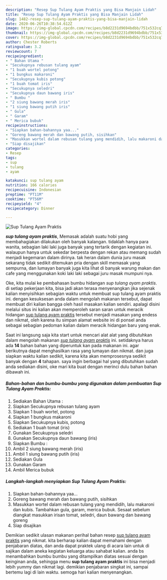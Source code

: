```yaml
---
description: "Resep Sup Tulang Ayam Praktis yang Bisa Manjain Lidah"
title: "Resep Sup Tulang Ayam Praktis yang Bisa Manjain Lidah"
slug: 1482-resep-sup-tulang-ayam-praktis-yang-bisa-manjain-lidah
date: 2020-06-26T10:38:54.612Z
image: https://img-global.cpcdn.com/recipes/b8d2231d9694bdbb/751x532cq70/sup-tulang-ayam-praktis-foto-resep-utama.jpg
thumbnail: https://img-global.cpcdn.com/recipes/b8d2231d9694bdbb/751x532cq70/sup-tulang-ayam-praktis-foto-resep-utama.jpg
cover: https://img-global.cpcdn.com/recipes/b8d2231d9694bdbb/751x532cq70/sup-tulang-ayam-praktis-foto-resep-utama.jpg
author: Chester Roberts
ratingvalue: 3.2
reviewcount: 7
recipeingredient:
- " Bahan Utama "
- "Secukupnya rebusan tulang ayam"
- "1 buah wortel potong"
- "1 bungkus makaroni"
- "Secukupnya kubis potong"
- "1 buah tomat iris"
- "Secukupnya seledri"
- "Secukupnya daun bawang iris"
- " Bumbu "
- "2 siung bawang merah iris"
- "1 siung bawang putih iris"
- " Gula"
- " Garam"
- " Merica bubuk"
recipeinstructions:
- "Siapkan bahan-bahannya yaa..."
- "Goreng bawang merah dan bawang putih, sisihkan"
- "Masukkan wortel dalam rebusan tulang yang mendidih, lalu makaroni dan kubis. Tambahkan gula, garam, merica bubuk. Sesaat sebelum diangkat masukkan irisan tomat, seledri, daun bawang dan bawang goreng"
- "Siap disajikan"
categories:
- Resep
tags:
- sup
- tulang
- ayam

katakunci: sup tulang ayam 
nutrition: 166 calories
recipecuisine: Indonesian
preptime: "PT11M"
cooktime: "PT56M"
recipeyield: "4"
recipecategory: Dinner

---
```



![Sup Tulang Ayam Praktis](https://img-global.cpcdn.com/recipes/b8d2231d9694bdbb/751x532cq70/sup-tulang-ayam-praktis-foto-resep-utama.jpg)

<b><i>sup tulang ayam praktis</i></b>, Memasak adalah suatu hobi yang membahagiakan dilakukan oleh banyak kalangan. tidaklah hanya para wanita, sebagian laki laki juga banyak yang tertarik dengan kegiatan ini. walaupun hanya untuk sekedar berpesta dengan rekan atau memang sudah menjadi kegemaran dalam dirinya. tak heran dalam dunia juru masak sekarang tidak sedikit ditemukan pria dengan skill memasak yang sempurna, dan lumayan banyak juga kita lihat di banyak warung makan dan cafe yang menggunakan koki laki laki sebagai juru masak mumpuni nya.

Oke, kita mulai ke pembahasan bumbu hidangan <i>sup tulang ayam praktis</i>. di setiap pekerjaan kita, bisa jadi akan terasa menyenangkan jika sejenak kalian menyisihkan sebagian waktu untuk membuat sup tulang ayam praktis ini. dengan kesuksesan anda dalam mengolah makanan tersebut, dapat membuat diri kalian bangga oleh hasil masakan kalian sendiri. apalagi disini melalui situs ini kalian akan memperoleh saran saran untuk meracik hidangan <u>sup tulang ayam praktis</u> tersebut menjadi masakan yang endess dan nikmat, oleh karena itu simpan alamat website ini di ponsel anda sebagai sebagian pedoman kalian dalam meracik hidangan baru yang enak.




Saat ini langsung saja kita start untuk mencari alat alat yang dibutuhkan dalam mengolah makanan <u><i>sup tulang ayam praktis</i></u> ini. setidaknya harus ada <b>14</b> bahan bahan yang diperuntuk kan pada makanan ini. agar berikutnya dapat menghasilkan rasa yang lumayan dan nikmat. dan juga siapkan waktu kalian sedikit, karena kita akan memprosesnya sedikit banyak dengan <b>4</b> tahapan. saya ingin berbagai hal yang dibutuhkan sudah anda sediakan disini, oke mari kita buat dengan merinci dulu bahan bahan dibawah ini.

<!--inarticleads1-->

##### Bahan-bahan dan bumbu-bumbu yang digunakan dalam pembuatan Sup Tulang Ayam Praktis:

1. Sediakan  Bahan Utama :
1. Siapkan Secukupnya rebusan tulang ayam
1. Siapkan 1 buah wortel, potong
1. Siapkan 1 bungkus makaroni
1. Siapkan Secukupnya kubis, potong
1. Sediakan 1 buah tomat (iris)
1. Gunakan Secukupnya seledri
1. Gunakan Secukupnya daun bawang (iris)
1. Siapkan  Bumbu :
1. Ambil 2 siung bawang merah (iris)
1. Ambil 1 siung bawang putih (iris)
1. Sediakan  Gula
1. Gunakan  Garam
1. Ambil  Merica bubuk




<!--inarticleads2-->

##### Langkah-langkah menyiapkan Sup Tulang Ayam Praktis:

1. Siapkan bahan-bahannya yaa...
1. Goreng bawang merah dan bawang putih, sisihkan
1. Masukkan wortel dalam rebusan tulang yang mendidih, lalu makaroni dan kubis. Tambahkan gula, garam, merica bubuk. Sesaat sebelum diangkat masukkan irisan tomat, seledri, daun bawang dan bawang goreng
1. Siap disajikan




Demikian sedikit ulasan makanan perihal bahan resep <u>sup tulang ayam praktis</u> yang nikmat. kita berharap kalian dapat memahami dengan penjabaran diatas, dan anda dapat praktek ulang di acara lain untuk di sajikan dalam aneka kegiatan keluarga atau sahabat kalian. anda bs menambahkan bumbu bumbu yang ditampilkan diatas sesuai dengan keinginan anda, sehingga menu <b>sup tulang ayam praktis</b> ini bisa menjadi lebih yummy dan nikmat lagi. demikian penjabaran singkat ini, sampai bertemu lagi di lain waktu. semoga hari kalian menyenangkan.
